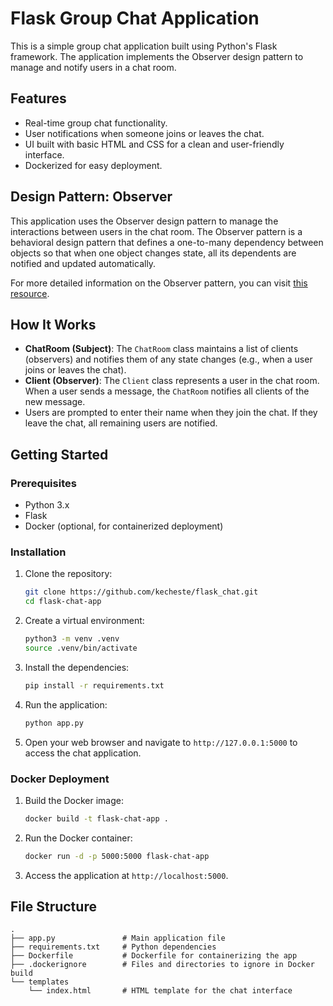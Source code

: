 # Flask Group Chat Application

This is a simple group chat application built using Python's Flask framework. The application implements the Observer design pattern to manage and notify users in a chat room.

## Features

- Real-time group chat functionality.
- User notifications when someone joins or leaves the chat.
- UI built with basic HTML and CSS for a clean and user-friendly interface.
- Dockerized for easy deployment.

## Design Pattern: Observer

This application uses the Observer design pattern to manage the interactions between users in the chat room. The Observer pattern is a behavioral design pattern that defines a one-to-many dependency between objects so that when one object changes state, all its dependents are notified and updated automatically.

For more detailed information on the Observer pattern, you can visit [this resource](https://refactoring.guru/design-patterns/observer).

## How It Works

- **ChatRoom (Subject)**: The `ChatRoom` class maintains a list of clients (observers) and notifies them of any state changes (e.g., when a user joins or leaves the chat).
- **Client (Observer)**: The `Client` class represents a user in the chat room. When a user sends a message, the `ChatRoom` notifies all clients of the new message.
- Users are prompted to enter their name when they join the chat. If they leave the chat, all remaining users are notified.

## Getting Started

### Prerequisites

- Python 3.x
- Flask
- Docker (optional, for containerized deployment)

### Installation

1. Clone the repository:

   ```bash
   git clone https://github.com/kecheste/flask_chat.git
   cd flask-chat-app
   ```

2. Create a virtual environment:

   ```bash
   python3 -m venv .venv
   source .venv/bin/activate
   ```

3. Install the dependencies:

   ```bash
   pip install -r requirements.txt
   ```

4. Run the application:

   ```bash
   python app.py
   ```

5. Open your web browser and navigate to `http://127.0.0.1:5000` to access the chat application.

### Docker Deployment

1. Build the Docker image:

   ```bash
   docker build -t flask-chat-app .
   ```

2. Run the Docker container:

   ```bash
   docker run -d -p 5000:5000 flask-chat-app
   ```

3. Access the application at `http://localhost:5000`.

## File Structure

```plaintext
.
├── app.py               # Main application file
├── requirements.txt     # Python dependencies
├── Dockerfile           # Dockerfile for containerizing the app
├── .dockerignore        # Files and directories to ignore in Docker build
└── templates
    └── index.html       # HTML template for the chat interface
```
